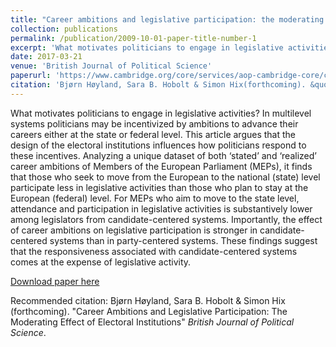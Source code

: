 ```yaml
---
title: "Career ambitions and legislative participation: the moderating effect of electoral institutions"
collection: publications
permalink: /publication/2009-10-01-paper-title-number-1
excerpt: 'What motivates politicians to engage in legislative activities? In multilevel systems politicians may be incentivized by ambitions to advance their careers either at the state or federal level. This article argues that the design of the electoral institutions influences how politicians respond to these incentives. Analyzing a unique dataset of both ‘stated’ and ‘realized’ career ambitions of Members of the European Parliament (MEPs), it finds that those who seek to move from the European to the national (state) level participate less in legislative activities than those who plan to stay at the European (federal) level. For MEPs who aim to move to the state level, attendance and participation in legislative activities is substantively lower among legislators from candidate-centered systems. Importantly, the effect of career ambitions on legislative participation is stronger in candidate-centered systems than in party-centered systems. These findings suggest that the responsiveness associated with candidate-centered systems comes at the expense of legislative activity.'
date: 2017-03-21
venue: 'British Journal of Political Science'
paperurl: 'https://www.cambridge.org/core/services/aop-cambridge-core/content/view/98DE2D21AAB41BADF9BB4F4F3CC89B93/S0007123416000697a.pdf/div-class-title-career-ambitions-and-legislative-participation-the-moderating-effect-of-electoral-institutions-div.pdf'
citation: 'Bjørn Høyland, Sara B. Hobolt & Simon Hix(forthcoming). &quot;Career Ambitions and Legislative Participation: The Moderating Effect of Electoral Institutions .&quot;<i>British Journal of Political Science</i>.'
---
```

What motivates politicians to engage in legislative activities? In multilevel systems politicians may be incentivized by ambitions to advance their careers either at the state or federal level. This article argues that the design of the electoral institutions influences how politicians respond to these incentives. Analyzing a unique dataset of both ‘stated’ and ‘realized’ career ambitions of Members of the European Parliament (MEPs), it finds that those who seek to move from the European to the national (state) level participate less in legislative activities than those who plan to stay at the European (federal) level. For MEPs who aim to move to the state level, attendance and participation in legislative activities is substantively lower among legislators from candidate-centered systems. Importantly, the effect of career ambitions on legislative participation is stronger in candidate-centered systems than in party-centered systems. These findings suggest that the responsiveness associated with candidate-centered systems comes at the expense of legislative activity.

[Download paper here](https://doi.org/10.1017/S0007123416000697)

Recommended citation: Bjørn Høyland, Sara B. Hobolt & Simon Hix
(forthcoming). "Career Ambitions and Legislative Participation: The
Moderating Effect of Electoral Institutions" <i>British Journal of
Political Science</i>.
